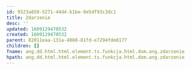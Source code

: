 ```yaml
---
id: 9323a850-5271-44d4-b1be-9e5df93c3dc1
title: Zdarzenie
desc: ''
updated: 1609129470532
created: 1609129470532
parent: 82011eaa-131a-4088-81fd-e7294fde0177
children: []
fname: ang.dd.html.html.element.ts.funkcja.html.dom.ang.zdarzenie
hpath: ang.dd.html.html.element.ts.funkcja.html.dom.ang.zdarzenie
---
```



